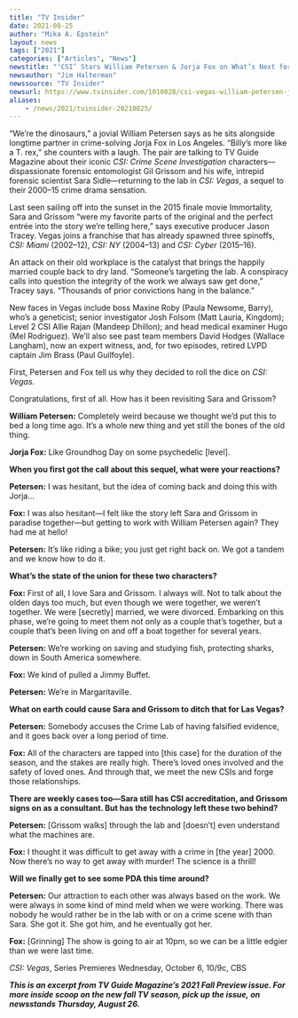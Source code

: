 ```yaml
---
title: "TV Insider"
date: 2021-08-25
author: "Mika A. Epstein"
layout: news
tags: ["2021"]
categories: ["Articles", "News"]
newstitle: "‘CSI’ Stars William Petersen & Jorja Fox on What’s Next for Grissom & Sara in ‘Vegas’"
newsauthor: "Jim Halterman"
newssource: "TV Insider"
newsurl: https://www.tvinsider.com/1010028/csi-vegas-william-petersen-jorja-fox-grissom-sara-preview/
aliases:
    - /news/2021/tvinsider-20210825/
---
```


“We’re the dinosaurs,” a jovial William Petersen says as he sits alongside longtime partner in crime-solving Jorja Fox in Los Angeles. “Billy’s more like a T. rex,” she counters with a laugh. The pair are talking to TV Guide Magazine about their iconic _CSI: Crime Scene Investigation_ characters—dispassionate forensic entomologist Gil Grissom and his wife, intrepid forensic scientist Sara Sidle—returning to the lab in _CSI: Vegas_, a sequel to their 2000–15 crime drama sensation.

Last seen sailing off into the sunset in the 2015 finale movie Immortality, Sara and Grissom “were my favorite parts of the original and the perfect entrée into the story we’re telling here,” says executive producer Jason Tracey. Vegas joins a franchise that has already spawned three spinoffs, _CSI: Miami_ (2002–12), _CSI: NY_ (2004–13) and _CSI: Cyber_ (2015–16).

An attack on their old workplace is the catalyst that brings the happily married couple back to dry land. “Someone’s targeting the lab. A conspiracy calls into question the integrity of the work we always saw get done,” Tracey says. “Thousands of prior convictions hang in the balance.”

New faces in Vegas include boss Maxine Roby (Paula Newsome, Barry), who’s a geneticist; senior investigator Josh Folsom (Matt Lauria, Kingdom); Level 2 CSI Allie Rajan (Mandeep Dhillon); and head medical examiner Hugo (Mel Rodriguez). We’ll also see past team members David Hodges (Wallace Langham), now an expert witness, and, for two episodes, retired LVPD captain Jim Brass (Paul Guilfoyle).

First, Petersen and Fox tell us why they decided to roll the dice on _CSI: Vegas_.

Congratulations, first of all. How has it been revisiting Sara and Grissom?

**William Petersen:** Completely weird because we thought we’d put this to bed a long time ago. It’s a whole new thing and yet still the bones of the old thing.

**Jorja Fox:** Like Groundhog Day on some psychedelic [level].

**When you first got the call about this sequel, what were your reactions?**

**Petersen:** I was hesitant, but the idea of coming back and doing this with Jorja…

**Fox:** I was also hesitant—I felt like the story left Sara and Grissom in paradise together—but getting to work with William Petersen again? They had me at hello!

**Petersen:** It’s like riding a bike; you just get right back on. We got a tandem and we know how to do it.

**What’s the state of the union for these two characters?**

**Fox:** First of all, I love Sara and Grissom. I always will. Not to talk about the olden days too much, but even though we were together, we weren’t together. We were [secretly] married, we were divorced. Embarking on this phase, we’re going to meet them not only as a couple that’s together, but a couple that’s been living on and off a boat together for several years.

**Petersen:** We’re working on saving and studying fish, protecting sharks, down in South America somewhere.

**Fox:** We kind of pulled a Jimmy Buffet.

**Petersen:** We’re in Margaritaville.

**What on earth could cause Sara and Grissom to ditch that for Las Vegas?**

**Petersen:** Somebody accuses the Crime Lab of having falsified evidence, and it goes back over a long period of time.

**Fox:** All of the characters are tapped into [this case] for the duration of the season, and the stakes are really high. There’s loved ones involved and the safety of loved ones. And through that, we meet the new CSIs and forge those relationships.

**There are weekly cases too—Sara still has CSI accreditation, and Grissom signs on as a consultant. But has the technology left these two behind?**

**Petersen:** [Grissom walks] through the lab and [doesn’t] even understand what the machines are.

**Fox:** I thought it was difficult to get away with a crime in [the year] 2000. Now there’s no way to get away with murder! The science is a thrill!

**Will we finally get to see some PDA this time around?**

**Petersen:** Our attraction to each other was always based on the work. We were always in some kind of mind meld when we were working. There was nobody he would rather be in the lab with or on a crime scene with than Sara. She got it. She got him, and he eventually got her.

**Fox:** [Grinning] The show is going to air at 10pm, so we can be a little edgier than we were last time.

_CSI: Vegas_, Series Premieres Wednesday, October 6, 10/9c, CBS

_**This is an excerpt from TV Guide Magazine’s 2021 Fall Preview issue. For more inside scoop on the new fall TV season, pick up the issue, on newsstands Thursday, August 26.**_
